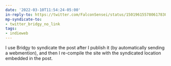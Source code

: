 ```yaml
---
date: '2022-03-10T11:54:24-05:00'
in-reply-to: https://twitter.com/FalconSensei/status/1501961557806178306
mp-syndicate-to:
- twitter_bridgy_no_link
tags:
- indieweb
---
```


I use Bridgy to syndicate the post after I publish it (by automatically sending a webmention), and then I re-compile the site with the syndicated location embedded in the post.